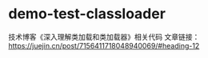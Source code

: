 # demo-test-classloader

技术博客《深入理解类加载和类加载器》相关代码
文章链接：https://juejin.cn/post/7156411718048940069/#heading-12
